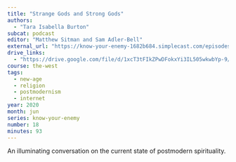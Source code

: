 ```yaml
---
title: "Strange Gods and Strong Gods"
authors:
  - "Tara Isabella Burton"
subcat: podcast
editor: "Matthew Sitman and Sam Adler-Bell"
external_url: "https://know-your-enemy-1682b684.simplecast.com/episodes/strange-gods-and-strong-gods"
drive_links:
  - "https://drive.google.com/file/d/1xcT3tFIkZPwDFokxYi3IL505wkwbYp-9/view?usp=drivesdk"
course: the-west
tags:
  - new-age
  - religion
  - postmodernism
  - internet
year: 2020
month: jun
series: know-your-enemy
number: 18
minutes: 93
---
```


An illuminating conversation on the current state of postmodern spirituality. 
